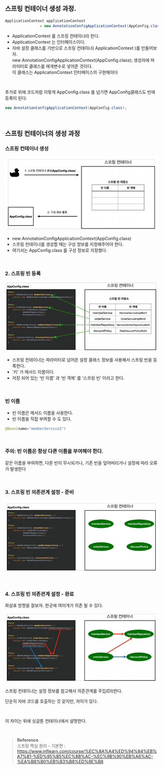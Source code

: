 ## 스프링 컨테이너 생성 과정.

```java
ApplicationContext applicationContext
                = new AnnotationConfigApplicationContext(AppConfig.class);
```

- ApplicationContext 를 스프링 컨테이너라 한다.
- ApplicationContext 는 인터페이스이다.
- 자바 설정 클래스를 기반으로 스프링 컨테이너( ApplicationContext )를 만들어보자.<br/>
new AnnotationConfigApplicationContext(AppConfig.class); 생성자에 파라미터로 클래스를 매개변수로 넣어준 것이다. <br/>이 클래스는 ApplicationContext 인터페이스의 구현체이다

<br/>

추가로 위에 코드처럼 이렇게 AppConfig.class 를 넘기면 AppConfig클래스도 빈에 등록이 된다.

```java
new AnnotationConfigApplicationContext(AppConfig.class);
```

<br/>

## 스프링 컨테이너의 생성 과정

### 스프링 컨테이너 생성

![이미지](/programming/img/스프링7.PNG)

- new AnnotationConfigApplicationContext(AppConfig.class)
- 스프링 컨테이너를 생성할 때는 구성 정보를 지정해주어야 한다.
- 여기서는 AppConfig.class 를 구성 정보로 지정했다.

<br/>

### 2. 스프링 빈 등록

![이미지](/programming/img/스프링8.PNG)

- 스프링 컨테이너는 파라미터로 넘어온 설정 클래스 정보를 사용해서 스프링 빈을 등록한다.
- ‘키’ 가 메서드 이름이다.
- 저장 되어 있는 ‘빈 이름’ 과 ‘빈 객체’ 를 ‘스프링 빈’ 이라고 한다.

<br/>

### 빈 이름

- 빈 이름은 메서드 이름을 사용한다.
- 빈 이름을 직접 부여할 수 도 있다.

```java
@Bean(name="memberService2")
```

<br/>

### 주의: 빈 이름은 항상 다른 이름을 부여해야 한다.

같은 이름을 부여하면, 다른 빈이 무시되거나, 기존 빈을 덮어버리거나 설정에 따라 오류가 발생한다

<br/>

### 3. 스프링 빈 의존관계 설정 - 준비

![이미지](/programming/img/스프링9.PNG)

<br/>

### 4. 스프링 빈 의존관계 설정 - 완료

화살표 방향을 잘보자. 한곳에 여러개가 의존 될 수 있다.

![이미지](/programming/img/스프링10.PNG)

스프링 컨테이너는 설정 정보를 참고해서 의존관계를 주입(DI)한다.

단순히 자바 코드를 호출하는 것 같지만, 차이가 있다. 

<br/>

이 차이는 뒤에 싱글톤 컨테이너에서 설명한다.

<br/>


>**Reference** <br/>스프링 핵심 원리 - 기본편 : https://www.inflearn.com/course/%EC%8A%A4%ED%94%84%EB%A7%81-%ED%95%B5%EC%8B%AC-%EC%9B%90%EB%A6%AC-%EA%B8%B0%EB%B3%B8%ED%8E%B8
